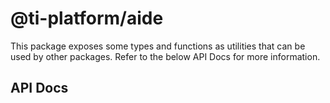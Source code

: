 # @ti-platform/aide

This package exposes some types and functions as utilities that can be used by other packages. Refer to the below API
Docs for more information.

## API Docs
<!-- Insert API Docs -->
